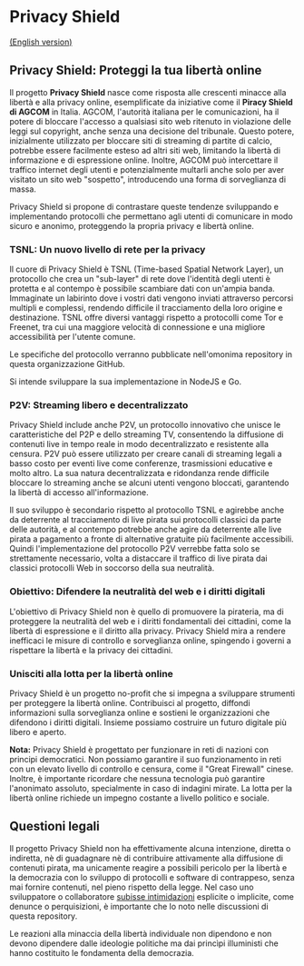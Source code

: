 # Privacy Shield

[(English version)](https://github.com/PrivacyShield/PrivacyShield/blob/main/README.md)

## Privacy Shield: Proteggi la tua libertà online

Il progetto **Privacy Shield** nasce come risposta alle crescenti minacce alla libertà e alla privacy online, esemplificate da iniziative come il **Piracy Shield di AGCOM** in Italia.  AGCOM, l'autorità italiana per le comunicazioni, ha il potere di bloccare l'accesso a qualsiasi sito web ritenuto in violazione delle leggi sul copyright, anche senza una decisione del tribunale. Questo potere, inizialmente utilizzato per bloccare siti di streaming di partite di calcio, potrebbe essere facilmente esteso ad altri siti web, limitando la libertà di informazione e di espressione online.  Inoltre, AGCOM può intercettare il traffico internet degli utenti e potenzialmente multarli anche solo per aver visitato un sito web "sospetto", introducendo una forma di sorveglianza di massa.

Privacy Shield si propone di contrastare queste tendenze sviluppando e implementando protocolli che permettano agli utenti di comunicare in modo sicuro e anonimo, proteggendo la propria privacy e libertà online.

### **TSNL: Un nuovo livello di rete per la privacy**

Il cuore di Privacy Shield è TSNL (Time-based Spatial Network Layer), un protocollo che crea un "sub-layer" di rete dove l'identità degli utenti è protetta e al contempo è possibile scambiare dati con un'ampia banda.  Immaginate un labirinto dove i vostri dati vengono inviati attraverso percorsi multipli e complessi, rendendo difficile il tracciamento della loro origine e destinazione. TSNL offre diversi vantaggi rispetto a protocolli come Tor e Freenet, tra cui una maggiore velocità di connessione e una migliore accessibilità per l'utente comune.

Le specifiche del protocollo verranno pubblicate nell'omonima repository in questa organizzazione GitHub.

Si intende sviluppare la sua implementazione in NodeJS e Go.

### **P2V: Streaming libero e decentralizzato**

Privacy Shield include anche P2V, un protocollo innovativo che unisce le caratteristiche del P2P e dello streaming TV, consentendo la diffusione di contenuti live in tempo reale in modo decentralizzato e resistente alla censura.  P2V può essere utilizzato per creare canali di streaming legali a basso costo per eventi live come conferenze, trasmissioni educative e molto altro. La sua natura decentralizzata e ridondanza rende difficile bloccare lo streaming anche se alcuni utenti vengono bloccati, garantendo la libertà di accesso all'informazione.

Il suo sviluppo è secondario rispetto al protocollo TSNL e agirebbe anche da deterrente al tracciamento di live pirata sui protocolli classici da parte delle autorità, e al contempo potrebbe anche agire da deterrente alle live pirata a pagamento a fronte di alternative gratuite più facilmente accessibili. Quindi l'implementazione del protocollo P2V verrebbe fatta solo se strettamente necessario, volta a distaccare il traffico di live pirata dai classici protocolli Web in soccorso della sua neutralità.

### **Obiettivo: Difendere la neutralità del web e i diritti digitali**

L'obiettivo di Privacy Shield non è quello di promuovere la pirateria, ma di proteggere la neutralità del web e i diritti fondamentali dei cittadini, come la libertà di espressione e il diritto alla privacy.  Privacy Shield mira a rendere inefficaci le misure di controllo e sorveglianza online, spingendo i governi a rispettare la libertà e la privacy dei cittadini.

### **Unisciti alla lotta per la libertà online**

Privacy Shield è un progetto no-profit che si impegna a sviluppare strumenti per proteggere la libertà online.  Contribuisci al progetto, diffondi informazioni sulla sorveglianza online e sostieni le organizzazioni che difendono i diritti digitali.  Insieme possiamo costruire un futuro digitale più libero e aperto.

**Nota:**  Privacy Shield è progettato per funzionare in reti di nazioni con principi democratici. Non possiamo garantire il suo funzionamento in reti con un elevato livello di controllo e censura, come il "Great Firewall" cinese.  Inoltre,  è importante ricordare che nessuna tecnologia può garantire l'anonimato assoluto, specialmente in caso di indagini mirate.  La lotta per la libertà online richiede un impegno costante a livello politico e sociale.

## Questioni legali
Il progetto Privacy Shield non ha effettivamente alcuna intenzione, diretta o indiretta, nè di guadagnare nè di contribuire attivamente alla diffusione di contenuti pirata, ma unicamente reagire a possibili pericolo per la libertà e la democrazia con lo sviluppo di protocolli e software di contrappeso, senza mai fornire contenuti, nel pieno rispetto della legge. Nel caso uno sviluppatore o collaboratore [subisse intimidazioni](https://www.open.online/2024/10/11/luca-arnau-giornalista-perquisizione-diffamazione-giorgia-meloni-corona/) esplicite o implicite, come denunce o perquisizioni, è importante che lo noto nelle discussioni di questa repository.

Le reazioni alla minaccia della libertà individuale non dipendono e non devono dipendere dalle ideologie politiche ma dai princìpi illuministi che hanno costituito le fondamenta della democrazia.